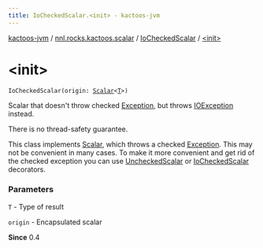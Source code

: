 ```yaml
---
title: IoCheckedScalar.<init> - kactoos-jvm
---
```


[kactoos-jvm](../../index.html) / [nnl.rocks.kactoos.scalar](../index.html) / [IoCheckedScalar](index.html) / [&lt;init&gt;](./-init-.html)

# &lt;init&gt;

`IoCheckedScalar(origin: `[`Scalar`](../../nnl.rocks.kactoos/-scalar/index.html)`<`[`T`](index.html#T)`>)`

Scalar that doesn't throw checked [Exception](https://kotlinlang.org/api/latest/jvm/stdlib/kotlin/-exception/index.html), but throws
[IOException](http://docs.oracle.com/javase/8/docs/api/java/io/IOException.html) instead.

There is no thread-safety guarantee.

This class implements [Scalar](../../nnl.rocks.kactoos/-scalar/index.html), which throws a checked
[Exception](https://kotlinlang.org/api/latest/jvm/stdlib/kotlin/-exception/index.html). This may not be convenient in many cases. To make
it more convenient and get rid of the checked exception you can
use [UncheckedScalar](../-unchecked-scalar/index.html) or [IoCheckedScalar](index.html) decorators.

### Parameters

`T` - Type of result

`origin` - Encapsulated scalar

**Since**
0.4

